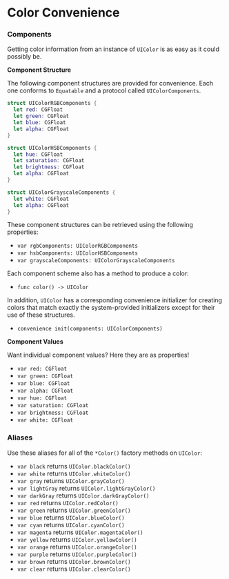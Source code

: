 Color Convenience
=================

### Components

Getting color information from an instance of `UIColor` is as easy as it could possibly be.

**Component Structure**

The following component structures are provided for convenience.  Each one conforms to `Equatable` and a protocol called `UIColorComponents`.

```swift
struct UIColorRGBComponents {
  let red: CGFloat
  let green: CGFloat
  let blue: CGFloat
  let alpha: CGFloat
}
```

```swift
struct UIColorHSBComponents {
  let hue: CGFloat
  let saturation: CGFloat
  let brightness: CGFloat
  let alpha: CGFloat
}
```

```swift
struct UIColorGrayscaleComponents {
  let white: CGFloat
  let alpha: CGFloat
}
```

These component structures can be retrieved using the following properties:
 - `var rgbComponents: UIColorRGBComponents`
 - `var hsbComponents: UIColorHSBComponents`
 - `var grayscaleComponents: UIColorGrayscaleComponents`

Each component scheme also has a method to produce a color:
 - `func color() -> UIColor`

In addition, `UIColor` has a corresponding convenience initializer for creating colors that match exactly the system-provided initializers except for their use of these structures.
 - `convenience init(components: UIColorComponents)`


**Component Values**

Want individual component values?  Here they are as properties!
 - `var red: CGFloat`
 - `var green: CGFloat`
 - `var blue: CGFloat`
 - `var alpha: CGFloat`
 - `var hue: CGFloat`
 - `var saturation: CGFloat`
 - `var brightness: CGFloat`
 - `var white: CGFloat`


### Aliases

Use these aliases for all of the `*Color()` factory methods on `UIColor`:

 - `var black` returns `UIColor.blackColor()`
 - `var white` returns `UIColor.whiteColor()`
 - `var gray` returns `UIColor.grayColor()`
 - `var lightGray` returns `UIColor.lightGrayColor()`
 - `var darkGray` returns `UIColor.darkGrayColor()`
 - `var red` returns `UIColor.redColor()`
 - `var green` returns `UIColor.greenColor()`
 - `var blue` returns `UIColor.blueColor()`
 - `var cyan` returns `UIColor.cyanColor()`
 - `var magenta` returns `UIColor.magentaColor()`
 - `var yellow` returns `UIColor.yellowColor()`
 - `var orange` returns `UIColor.orangeColor()`
 - `var purple` returns `UIColor.purpleColor()`
 - `var brown` returns `UIColor.brownColor()`
 - `var clear` returns `UIColor.clearColor()`
